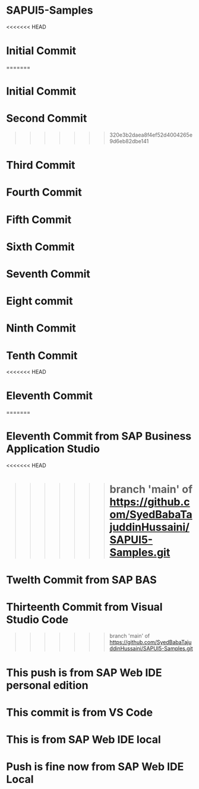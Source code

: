 # SAPUI5-Samples

<<<<<<< HEAD

# Initial Commit

=======

# Initial Commit

# Second Commit

> > > > > > > 320e3b2daea8f4ef52d4004265e9d6eb82dbe141

# Third Commit

# Fourth Commit

# Fifth Commit

# Sixth Commit

# Seventh Commit

# Eight commit

# Ninth Commit

# Tenth Commit

<<<<<<< HEAD

# Eleventh Commit

=======

# Eleventh Commit from SAP Business Application Studio

<<<<<<< HEAD

> > > > > > > # branch 'main' of https://github.com/SyedBabaTajuddinHussaini/SAPUI5-Samples.git

# Twelth Commit from SAP BAS

# Thirteenth Commit from Visual Studio Code

> > > > > > > branch 'main' of https://github.com/SyedBabaTajuddinHussaini/SAPUI5-Samples.git

# This push is from SAP Web IDE personal edition

# This commit is from VS Code

# This is from SAP Web IDE local

# Push is fine now from SAP Web IDE Local